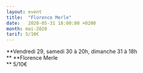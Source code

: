 ```yaml
---
layout: event
title:  "Florence Merle"
date:   2020-05-31 18:00:00 +0200
month: mai-2020
tarif: 5/10€
---
```

**Vendredi 29, samedi 30 à 20h, dimanche 31 à 18h  
** **Florence Merle  
** <span style="font-weight:400;">5/10€</span>